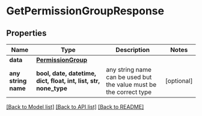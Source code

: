 # GetPermissionGroupResponse


## Properties
Name | Type | Description | Notes
------------ | ------------- | ------------- | -------------
**data** | [**PermissionGroup**](PermissionGroup.md) |  | 
**any string name** | **bool, date, datetime, dict, float, int, list, str, none_type** | any string name can be used but the value must be the correct type | [optional]

[[Back to Model list]](../README.md#documentation-for-models) [[Back to API list]](../README.md#documentation-for-api-endpoints) [[Back to README]](../README.md)


